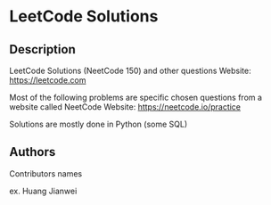 # LeetCode Solutions

## Description
LeetCode Solutions (NeetCode 150) and other questions
Website: https://leetcode.com

Most of the following problems are specific chosen questions from a website called NeetCode
Website: https://neetcode.io/practice

Solutions are mostly done in Python (some SQL)

## Authors

Contributors names 

ex. Huang Jianwei

